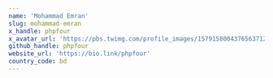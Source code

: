 ```yaml
---
name: 'Mohammad Emran'
slug: mohammad-emran
x_handle: phpfour
x_avatar_url: 'https://pbs.twimg.com/profile_images/1579158004376563712/UQBnxCks_200x200.jpg'
github_handle: phpfour
website_url: 'https://bio.link/phpfour'
country_code: bd
---
```

